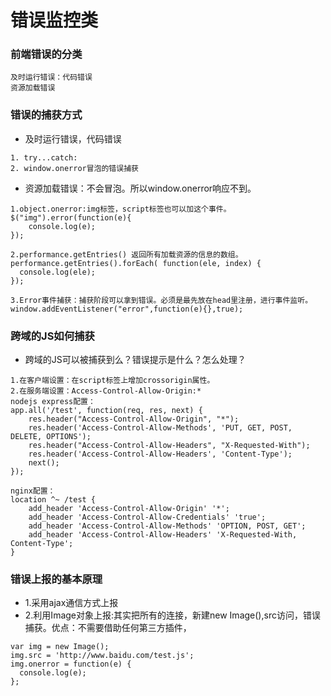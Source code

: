 # 错误监控类

### 前端错误的分类
```
及时运行错误：代码错误
资源加载错误
```

### 错误的捕获方式
* 及时运行错误，代码错误
```
1. try...catch:
2. window.onerror冒泡的错误捕获
```

* 资源加载错误：不会冒泡。所以window.onerror响应不到。
```
1.object.onerror:img标签，script标签也可以加这个事件。
$("img").error(function(e){
    console.log(e);
});

2.performance.getEntries() 返回所有加载资源的信息的数组。
performance.getEntries().forEach( function(ele, index) {
  console.log(ele);
});

3.Error事件捕获：捕获阶段可以拿到错误。必须是最先放在head里注册，进行事件监听。
window.addEventListener("error",function(e){},true);
```

### 跨域的JS如何捕获
* 跨域的JS可以被捕获到么？错误提示是什么？怎么处理？
```
1.在客户端设置：在script标签上增加crossorigin属性。
2.在服务端设置：Access-Control-Allow-Origin:*
nodejs express配置：
app.all('/test', function(req, res, next) {
    res.header("Access-Control-Allow-Origin", "*");
    res.header('Access-Control-Allow-Methods', 'PUT, GET, POST, DELETE, OPTIONS');
    res.header("Access-Control-Allow-Headers", "X-Requested-With");
    res.header('Access-Control-Allow-Headers', 'Content-Type');
    next();
});

nginx配置：
location ^~ /test {
    add_header 'Access-Control-Allow-Origin' '*';
    add_header 'Access-Control-Allow-Credentials' 'true';
    add_header 'Access-Control-Allow-Methods' 'OPTION, POST, GET';
    add_header 'Access-Control-Allow-Headers' 'X-Requested-With, Content-Type';
}
```

### 错误上报的基本原理

* 1.采用ajax通信方式上报
* 2.利用Image对象上报:其实把所有的连接，新建new Image(),src访问，错误捕获。优点：不需要借助任何第三方插件，
```
var img = new Image();
img.src = 'http://www.baidu.com/test.js';
img.onerror = function(e) {
  console.log(e);
};
```

